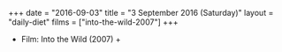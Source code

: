 +++
date = "2016-09-03"
title = "3 September 2016 (Saturday)"
layout = "daily-diet"
films = ["into-the-wild-2007"]
+++


* Film: Into the Wild (2007) +